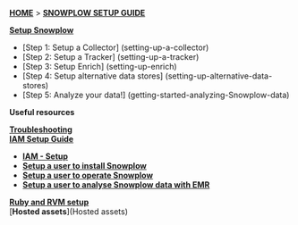 [**HOME**](Home) > [**SNOWPLOW SETUP GUIDE**](Setting-up-Snowplow)

[**Setup Snowplow**](Setting-up-Snowplow)    

- [Step 1: Setup a Collector] (setting-up-a-collector)  
- [Step 2: Setup a Tracker] (setting-up-a-tracker)  
- [Step 3: Setup Enrich] (setting-up-enrich)  
- [Step 4: Setup alternative data stores] (setting-up-alternative-data-stores)  
- [Step 5: Analyze your data!] (getting-started-analyzing-Snowplow-data)  

**Useful resources**  

[**Troubleshooting**](Troubleshooting)  
[**IAM Setup Guide**](IAM-Setup)  
  - [**IAM - Setup**](IAM-Setup)  
  - [**Setup a user to install Snowplow**](Setup-IAM-permissions-for-users-installing-Snowplow)  
  - [**Setup a user to operate Snowplow**](Setup-IAM-permissions-for-operating-Snowplow)  
  - [**Setup a user to analyse Snowplow data with EMR**](Setup-IAM-permissions-for-a-data-analyst-using-EMR)  

[**Ruby and RVM setup**](Ruby-and-RVM-setup)  
[**Hosted assets**](Hosted assets)